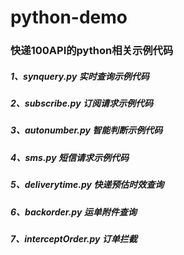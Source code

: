 # python-demo

### 快递100API的python相关示例代码


##### 1、synquery.py 实时查询示例代码
##### 2、subscribe.py 订阅请求示例代码
##### 3、autonumber.py 智能判断示例代码
##### 4、sms.py 短信请求示例代码
##### 5、deliverytime.py 快递预估时效查询
##### 6、backorder.py 运单附件查询
##### 7、interceptOrder.py 订单拦截